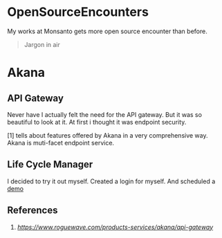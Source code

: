 # OpenSourceEncounters

My works at Monsanto gets more open source encounter than before.

> Jargon in air

# Akana

## API Gateway
Never have I actually felt the need for the API gateway. But it was so beautiful to look at it. At first i thought it was endpoint security. 

[1] tells about features offered by Akana in a very comprehensive way. Akana is muti-facet endpoint service.

## Life Cycle Manager


I decided to try it out myself. Created a login for myself. And scheduled a [demo](https://www.roguewave.com/products-services/akana/request-demo/thank-you)

## References
1. _https://www.roguewave.com/products-services/akana/api-gateway_
